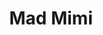 ---
blog: http://blog.madmimi.com/
facebook: https://facebook.com/madmimi
googleplus: https://plus.google.com/+madmimi
logohandle: madmimi
pinterest: https://pinterest.com/madmimi
sort: madmimi
title: Mad Mimi
twitter: https://x.com/madmimi
website: https://madmimi.com/
---